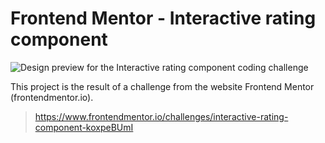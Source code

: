 # Frontend Mentor - Interactive rating component

![Design preview for the Interactive rating component coding challenge](./preview.jpg)

This project is the result of a challenge from the website Frontend Mentor (frontendmentor.io).

> https://www.frontendmentor.io/challenges/interactive-rating-component-koxpeBUmI
